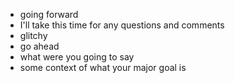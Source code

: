 * going forward
* I'll take this time for any questions and comments
* glitchy
* go ahead
* what were you going to say
* some context of what your major goal is 
